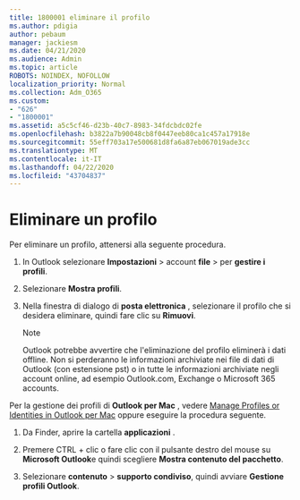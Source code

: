 ```yaml
---
title: 1800001 eliminare il profilo
ms.author: pdigia
author: pebaum
manager: jackiesm
ms.date: 04/21/2020
ms.audience: Admin
ms.topic: article
ROBOTS: NOINDEX, NOFOLLOW
localization_priority: Normal
ms.collection: Adm_O365
ms.custom:
- "626"
- "1800001"
ms.assetid: a5c5cf46-d23b-40c7-8983-34fdcbdc02fe
ms.openlocfilehash: b3822a7b90048cb8f0447eeb80ca1c457a17918e
ms.sourcegitcommit: 55eff703a17e500681d8fa6a87eb067019ade3cc
ms.translationtype: MT
ms.contentlocale: it-IT
ms.lasthandoff: 04/22/2020
ms.locfileid: "43704837"
---
```

# <a name="delete-a-profile"></a>Eliminare un profilo

Per eliminare un profilo, attenersi alla seguente procedura.
  
1. In Outlook selezionare **Impostazioni** \> account **file** \> per **gestire i profili**.

2. Selezionare **Mostra profili**.

3. Nella finestra di dialogo di **posta elettronica** , selezionare il profilo che si desidera eliminare, quindi fare clic su **Rimuovi**.

    > [!NOTE]
    > Outlook potrebbe avvertire che l'eliminazione del profilo eliminerà i dati offline. Non si perderanno le informazioni archiviate nei file di dati di Outlook (con estensione pst) o in tutte le informazioni archiviate negli account online, ad esempio Outlook.com, Exchange o Microsoft 365 accounts.
  
Per la gestione dei profili di **Outlook per Mac** , vedere [Manage Profiles or Identities in Outlook per Mac](https://support.office.com/article/fed2a955-74df-4a24-bef6-78a426958c4c.aspx) oppure eseguire la procedura seguente.
  
1. Da Finder, aprire la cartella **applicazioni** .

2. Premere CTRL + clic o fare clic con il pulsante destro del mouse su **Microsoft Outlook**e quindi scegliere **Mostra contenuto del pacchetto**.

3. Selezionare **contenuto** \> **supporto condiviso**, quindi avviare **Gestione profili Outlook**.
